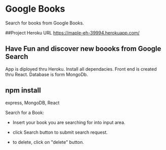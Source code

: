 # Google Books

Search for books from Google Books. 

##Project Heroku URL
https://maple-eh-39994.herokuapp.com/

## Have Fun and discover new boooks from Google Search

App is diployed thru Heroku. Install all dependacies. Front end is created thru React. Database is form MongoDb. 
 

## npm install

express, MongoDB, React

  
Search for a Book:

  * Insert your book you are searching for into input area.

  * click Search button to submit search request. 
  
  * to delete, click on "delete" button. 